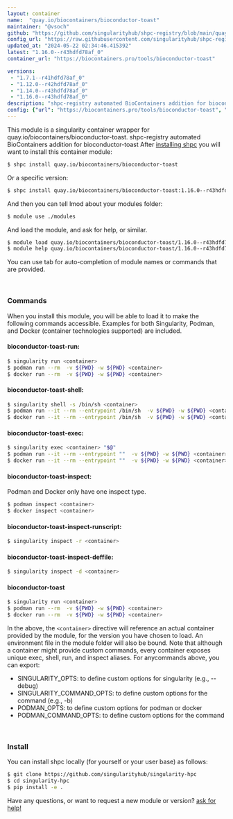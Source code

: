 ```yaml
---
layout: container
name:  "quay.io/biocontainers/bioconductor-toast"
maintainer: "@vsoch"
github: "https://github.com/singularityhub/shpc-registry/blob/main/quay.io/biocontainers/bioconductor-toast/container.yaml"
config_url: "https://raw.githubusercontent.com/singularityhub/shpc-registry/main/quay.io/biocontainers/bioconductor-toast/container.yaml"
updated_at: "2024-05-22 02:34:46.415392"
latest: "1.16.0--r43hdfd78af_0"
container_url: "https://biocontainers.pro/tools/bioconductor-toast"

versions:
 - "1.7.1--r41hdfd78af_0"
 - "1.12.0--r42hdfd78af_0"
 - "1.14.0--r43hdfd78af_0"
 - "1.16.0--r43hdfd78af_0"
description: "shpc-registry automated BioContainers addition for bioconductor-toast"
config: {"url": "https://biocontainers.pro/tools/bioconductor-toast", "maintainer": "@vsoch", "description": "shpc-registry automated BioContainers addition for bioconductor-toast", "latest": {"1.16.0--r43hdfd78af_0": "sha256:0c8600bb42b94cc1f18dde94bd63d00b0c43dac09ff94af9bdf96ae54cfb6629"}, "tags": {"1.7.1--r41hdfd78af_0": "sha256:b8ecf66124f6a42aeeb40f6d9125b9d60889e4e5d1011cf255f6d9686eb1b86c", "1.12.0--r42hdfd78af_0": "sha256:102812a304623a0f41c77e80f548a6f787c1d34ff36dccc83e1973e5c0af6745", "1.14.0--r43hdfd78af_0": "sha256:df18a50d14293f3327703cbb3d1770d642d07fc2e4ad4166de50a43324927b6f", "1.16.0--r43hdfd78af_0": "sha256:0c8600bb42b94cc1f18dde94bd63d00b0c43dac09ff94af9bdf96ae54cfb6629"}, "docker": "quay.io/biocontainers/bioconductor-toast"}
---
```


This module is a singularity container wrapper for quay.io/biocontainers/bioconductor-toast.
shpc-registry automated BioContainers addition for bioconductor-toast
After [installing shpc](#install) you will want to install this container module:


```bash
$ shpc install quay.io/biocontainers/bioconductor-toast
```

Or a specific version:

```bash
$ shpc install quay.io/biocontainers/bioconductor-toast:1.16.0--r43hdfd78af_0
```

And then you can tell lmod about your modules folder:

```bash
$ module use ./modules
```

And load the module, and ask for help, or similar.

```bash
$ module load quay.io/biocontainers/bioconductor-toast/1.16.0--r43hdfd78af_0
$ module help quay.io/biocontainers/bioconductor-toast/1.16.0--r43hdfd78af_0
```

You can use tab for auto-completion of module names or commands that are provided.

<br>

### Commands

When you install this module, you will be able to load it to make the following commands accessible.
Examples for both Singularity, Podman, and Docker (container technologies supported) are included.

#### bioconductor-toast-run:

```bash
$ singularity run <container>
$ podman run --rm  -v ${PWD} -w ${PWD} <container>
$ docker run --rm  -v ${PWD} -w ${PWD} <container>
```

#### bioconductor-toast-shell:

```bash
$ singularity shell -s /bin/sh <container>
$ podman run --it --rm --entrypoint /bin/sh  -v ${PWD} -w ${PWD} <container>
$ docker run --it --rm --entrypoint /bin/sh  -v ${PWD} -w ${PWD} <container>
```

#### bioconductor-toast-exec:

```bash
$ singularity exec <container> "$@"
$ podman run --it --rm --entrypoint ""  -v ${PWD} -w ${PWD} <container> "$@"
$ docker run --it --rm --entrypoint ""  -v ${PWD} -w ${PWD} <container> "$@"
```

#### bioconductor-toast-inspect:

Podman and Docker only have one inspect type.

```bash
$ podman inspect <container>
$ docker inspect <container>
```

#### bioconductor-toast-inspect-runscript:

```bash
$ singularity inspect -r <container>
```

#### bioconductor-toast-inspect-deffile:

```bash
$ singularity inspect -d <container>
```



#### bioconductor-toast

```bash
$ singularity run <container>
$ podman run --rm  -v ${PWD} -w ${PWD} <container>
$ docker run --rm  -v ${PWD} -w ${PWD} <container>
```


In the above, the `<container>` directive will reference an actual container provided
by the module, for the version you have chosen to load. An environment file in the
module folder will also be bound. Note that although a container
might provide custom commands, every container exposes unique exec, shell, run, and
inspect aliases. For anycommands above, you can export:

 - SINGULARITY_OPTS: to define custom options for singularity (e.g., --debug)
 - SINGULARITY_COMMAND_OPTS: to define custom options for the command (e.g., -b)
 - PODMAN_OPTS: to define custom options for podman or docker
 - PODMAN_COMMAND_OPTS: to define custom options for the command

<br>

### Install

You can install shpc locally (for yourself or your user base) as follows:

```bash
$ git clone https://github.com/singularityhub/singularity-hpc
$ cd singularity-hpc
$ pip install -e .
```

Have any questions, or want to request a new module or version? [ask for help!](https://github.com/singularityhub/singularity-hpc/issues)